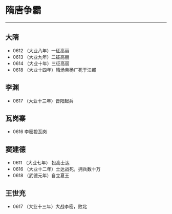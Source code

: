 # 隋唐争霸

----

## 大隋

- 0612 （大业八年）一征高丽
- 0613 （大业九年）二征高丽
- 0614 （大业十年）三征高丽
- 0618 （大业十四年）隋炀帝杨广死于江都

## 李渊

- 0617 （大业十三年）晋阳起兵

## 瓦岗寨

- 0616 李密投瓦岗

## 窦建德

- 0611 （大业七年） 投高士达
- 0616 （大业十二年）士达战死，拥兵数十万
- 0618 （武德元年）自立夏王


## 王世充

- 0617 （大业十三年）大战李密，败北

